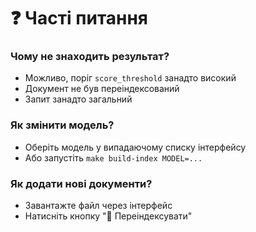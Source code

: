 # ❓ Часті питання

### Чому не знаходить результат?

- Можливо, поріг `score_threshold` занадто високий
- Документ не був переіндексований
- Запит занадто загальний

### Як змінити модель?

- Оберіть модель у випадаючому списку інтерфейсу
- Або запустіть `make build-index MODEL=...`

### Як додати нові документи?

- Завантажте файл через інтерфейс
- Натисніть кнопку "🔄 Переіндексувати"
